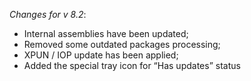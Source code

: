 _Changes for v 8.2_:
- Internal assemblies have been updated;
- Removed some outdated packages processing;
- XPUN / IOP update has been applied;
- Added the special tray icon for “Has updates” status
